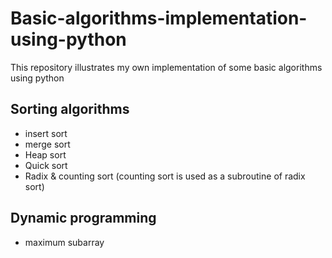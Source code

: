 # Basic-algorithms-implementation-using-python
This repository illustrates my own implementation of some basic algorithms using python
## Sorting algorithms
* insert sort
* merge sort
* Heap sort
* Quick sort
* Radix & counting sort (counting sort is used as a subroutine of radix sort)
## Dynamic programming
* maximum subarray
